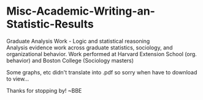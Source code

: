 # Misc-Academic-Writing-an-Statistic-Results
Graduate Analysis Work - Logic and statistical reasoning  
Analysis evidence work across graduate statistics, sociology, and organizational behavior.
Work performed at Harvard Extension School (org. behavior) and Boston College (Sociology masters)

Some graphs, etc didn't translate into .pdf so sorry when have to download to view...  

Thanks for stopping by! ~BBE  
